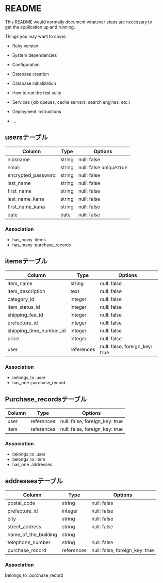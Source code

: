 # README

This README would normally document whatever steps are necessary to get the
application up and running.

Things you may want to cover:

* Ruby version

* System dependencies

* Configuration

* Database creation

* Database initialization

* How to run the test suite

* Services (job queues, cache servers, search engines, etc.)

* Deployment instructions

* ...

## usersテーブル

|Column                     | Type       |Options                  |
|-------------------------- | ---------- | ----------------------- |
|nickname                   | string     | null: false             |
|email                      | string     | null: false unique:true |
|encrypted_password         | string     | null: false             |
|last_name                  | string     | null: false             |
|first_name                 | string     | null: false             |
|last_name_kana             | string     | null: false             |
|first_name_kana            | string     | null: false             |
|date                       | date   | null: false             |

### Association

- has_many :items
- has_many :purchase_records
## itemsテーブル

|Column                  | Type         |Options                         |
|------------------------| -------------|--------------------------------|
|item_name               | string       | null: false                    |
|item_description        | text         | null: false                    |
|category_id             | integer      | null: false                    |
|item_status_id          | integer      | null: false                    |
|shipping_fee_id         | integer      | null: false                    |
|prefecture_id           | integer      | null: false                    |
|shipping_time_number_id | integer      | null: false                    |
|price                  | integer       | null: false                    |
|user                    | references   | null: false, foreign_key: true |

### Association

- belongs_to :user
- has_one :purchase_record

## Purchase_recordsテーブル

|Column        |Type          | Options                        |
|--------------| -------------| ------------------------------ |
|user          | references   | null: false, foreign_key: true |
|item          | references   | null: false, foreign_key: true |

### Association
- belongs_to :user
- belongs_to :item
- has_one :addresses

## addressesテーブル

|Column               |Type          |Options                         |
|---------------------| -------------| ------------------------------ |
|postal_code          | string       | null: false                    |
|prefecture_id       | integer      | null: false                    |
|city                 | string       | null: false                    |
|street_address       | string       | null: false                    |
|name_of_the_building | string       |                                |
|telephone_number     | string       | null: false                    |
|purchase_record     | references   | null: false, foreign_key: true |

### Association

belongs_to :purchase_record